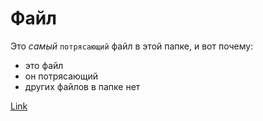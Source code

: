 # **Файл**

Это _самый_ `потрясающий` файл в этой папке, и вот почему:
* это файл
* он потрясающий
* других файлов в папке нет

[Link](https://olesar.github.io/lingdata/practicums/practicum-github.html)

